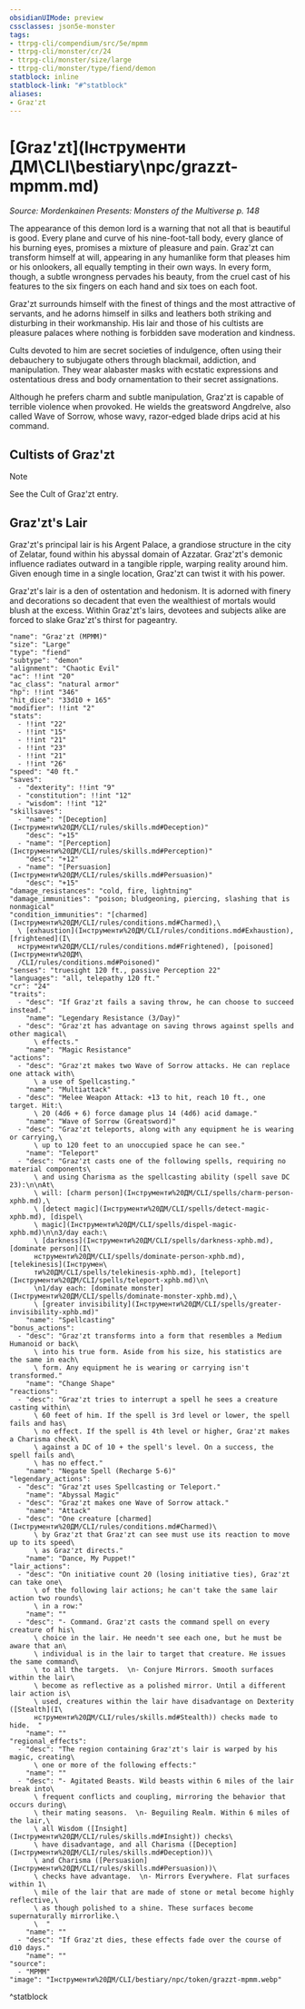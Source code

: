 ```yaml
---
obsidianUIMode: preview
cssclasses: json5e-monster
tags:
- ttrpg-cli/compendium/src/5e/mpmm
- ttrpg-cli/monster/cr/24
- ttrpg-cli/monster/size/large
- ttrpg-cli/monster/type/fiend/demon
statblock: inline
statblock-link: "#^statblock"
aliases:
- Graz'zt
---
```

# [Graz'zt](Інструменти ДМ\CLI\bestiary\npc/grazzt-mpmm.md)
*Source: Mordenkainen Presents: Monsters of the Multiverse p. 148*  

The appearance of this demon lord is a warning that not all that is beautiful is good. Every plane and curve of his nine-foot-tall body, every glance of his burning eyes, promises a mixture of pleasure and pain. Graz'zt can transform himself at will, appearing in any humanlike form that pleases him or his onlookers, all equally tempting in their own ways. In every form, though, a subtle wrongness pervades his beauty, from the cruel cast of his features to the six fingers on each hand and six toes on each foot.

Graz'zt surrounds himself with the finest of things and the most attractive of servants, and he adorns himself in silks and leathers both striking and disturbing in their workmanship. His lair and those of his cultists are pleasure palaces where nothing is forbidden save moderation and kindness.

Cults devoted to him are secret societies of indulgence, often using their debauchery to subjugate others through blackmail, addiction, and manipulation. They wear alabaster masks with ecstatic expressions and ostentatious dress and body ornamentation to their secret assignations.

Although he prefers charm and subtle manipulation, Graz'zt is capable of terrible violence when provoked. He wields the greatsword Angdrelve, also called Wave of Sorrow, whose wavy, razor-edged blade drips acid at his command.

## Cultists of Graz'zt

> [!note]
> See the Cult of Graz'zt entry.

## Graz'zt's Lair

Graz'zt's principal lair is his Argent Palace, a grandiose structure in the city of Zelatar, found within his abyssal domain of Azzatar. Graz'zt's demonic influence radiates outward in a tangible ripple, warping reality around him. Given enough time in a single location, Graz'zt can twist it with his power.

Graz'zt's lair is a den of ostentation and hedonism. It is adorned with finery and decorations so decadent that even the wealthiest of mortals would blush at the excess. Within Graz'zt's lairs, devotees and subjects alike are forced to slake Graz'zt's thirst for pageantry.

```statblock
"name": "Graz'zt (MPMM)"
"size": "Large"
"type": "fiend"
"subtype": "demon"
"alignment": "Chaotic Evil"
"ac": !!int "20"
"ac_class": "natural armor"
"hp": !!int "346"
"hit_dice": "33d10 + 165"
"modifier": !!int "2"
"stats":
  - !!int "22"
  - !!int "15"
  - !!int "21"
  - !!int "23"
  - !!int "21"
  - !!int "26"
"speed": "40 ft."
"saves":
  - "dexterity": !!int "9"
  - "constitution": !!int "12"
  - "wisdom": !!int "12"
"skillsaves":
  - "name": "[Deception](Інструменти%20ДМ/CLI/rules/skills.md#Deception)"
    "desc": "+15"
  - "name": "[Perception](Інструменти%20ДМ/CLI/rules/skills.md#Perception)"
    "desc": "+12"
  - "name": "[Persuasion](Інструменти%20ДМ/CLI/rules/skills.md#Persuasion)"
    "desc": "+15"
"damage_resistances": "cold, fire, lightning"
"damage_immunities": "poison; bludgeoning, piercing, slashing that is nonmagical"
"condition_immunities": "[charmed](Інструменти%20ДМ/CLI/rules/conditions.md#Charmed),\
  \ [exhaustion](Інструменти%20ДМ/CLI/rules/conditions.md#Exhaustion), [frightened](І\
  нструменти%20ДМ/CLI/rules/conditions.md#Frightened), [poisoned](Інструменти%20ДМ\
  /CLI/rules/conditions.md#Poisoned)"
"senses": "truesight 120 ft., passive Perception 22"
"languages": "all, telepathy 120 ft."
"cr": "24"
"traits":
  - "desc": "If Graz'zt fails a saving throw, he can choose to succeed instead."
    "name": "Legendary Resistance (3/Day)"
  - "desc": "Graz'zt has advantage on saving throws against spells and other magical\
      \ effects."
    "name": "Magic Resistance"
"actions":
  - "desc": "Graz'zt makes two Wave of Sorrow attacks. He can replace one attack with\
      \ a use of Spellcasting."
    "name": "Multiattack"
  - "desc": "Melee Weapon Attack: +13 to hit, reach 10 ft., one target. Hit:\
      \ 20 (4d6 + 6) force damage plus 14 (4d6) acid damage."
    "name": "Wave of Sorrow (Greatsword)"
  - "desc": "Graz'zt teleports, along with any equipment he is wearing or carrying,\
      \ up to 120 feet to an unoccupied space he can see."
    "name": "Teleport"
  - "desc": "Graz'zt casts one of the following spells, requiring no material components\
      \ and using Charisma as the spellcasting ability (spell save DC 23):\n\nAt\
      \ will: [charm person](Інструменти%20ДМ/CLI/spells/charm-person-xphb.md),\
      \ [detect magic](Інструменти%20ДМ/CLI/spells/detect-magic-xphb.md), [dispel\
      \ magic](Інструменти%20ДМ/CLI/spells/dispel-magic-xphb.md)\n\n3/day each:\
      \ [darkness](Інструменти%20ДМ/CLI/spells/darkness-xphb.md), [dominate person](І\
      нструменти%20ДМ/CLI/spells/dominate-person-xphb.md), [telekinesis](Інструмен\
      ти%20ДМ/CLI/spells/telekinesis-xphb.md), [teleport](Інструменти%20ДМ/CLI/spells/teleport-xphb.md)\n\
      \n1/day each: [dominate monster](Інструменти%20ДМ/CLI/spells/dominate-monster-xphb.md),\
      \ [greater invisibility](Інструменти%20ДМ/CLI/spells/greater-invisibility-xphb.md)"
    "name": "Spellcasting"
"bonus_actions":
  - "desc": "Graz'zt transforms into a form that resembles a Medium Humanoid or back\
      \ into his true form. Aside from his size, his statistics are the same in each\
      \ form. Any equipment he is wearing or carrying isn't transformed."
    "name": "Change Shape"
"reactions":
  - "desc": "Graz'zt tries to interrupt a spell he sees a creature casting within\
      \ 60 feet of him. If the spell is 3rd level or lower, the spell fails and has\
      \ no effect. If the spell is 4th level or higher, Graz'zt makes a Charisma check\
      \ against a DC of 10 + the spell's level. On a success, the spell fails and\
      \ has no effect."
    "name": "Negate Spell (Recharge 5-6)"
"legendary_actions":
  - "desc": "Graz'zt uses Spellcasting or Teleport."
    "name": "Abyssal Magic"
  - "desc": "Graz'zt makes one Wave of Sorrow attack."
    "name": "Attack"
  - "desc": "One creature [charmed](Інструменти%20ДМ/CLI/rules/conditions.md#Charmed)\
      \ by Graz'zt that Graz'zt can see must use its reaction to move up to its speed\
      \ as Graz'zt directs."
    "name": "Dance, My Puppet!"
"lair_actions":
  - "desc": "On initiative count 20 (losing initiative ties), Graz'zt can take one\
      \ of the following lair actions; he can't take the same lair action two rounds\
      \ in a row:"
    "name": ""
  - "desc": "- Command. Graz'zt casts the command spell on every creature of his\
      \ choice in the lair. He needn't see each one, but he must be aware that an\
      \ individual is in the lair to target that creature. He issues the same command\
      \ to all the targets.  \n- Conjure Mirrors. Smooth surfaces within the lair\
      \ become as reflective as a polished mirror. Until a different lair action is\
      \ used, creatures within the lair have disadvantage on Dexterity ([Stealth](І\
      нструменти%20ДМ/CLI/rules/skills.md#Stealth)) checks made to hide.  "
    "name": ""
"regional_effects":
  - "desc": "The region containing Graz'zt's lair is warped by his magic, creating\
      \ one or more of the following effects:"
    "name": ""
  - "desc": "- Agitated Beasts. Wild beasts within 6 miles of the lair break into\
      \ frequent conflicts and coupling, mirroring the behavior that occurs during\
      \ their mating seasons.  \n- Beguiling Realm. Within 6 miles of the lair,\
      \ all Wisdom ([Insight](Інструменти%20ДМ/CLI/rules/skills.md#Insight)) checks\
      \ have disadvantage, and all Charisma ([Deception](Інструменти%20ДМ/CLI/rules/skills.md#Deception))\
      \ and Charisma ([Persuasion](Інструменти%20ДМ/CLI/rules/skills.md#Persuasion))\
      \ checks have advantage.  \n- Mirrors Everywhere. Flat surfaces within 1\
      \ mile of the lair that are made of stone or metal become highly reflective,\
      \ as though polished to a shine. These surfaces become supernaturally mirrorlike.\
      \  "
    "name": ""
  - "desc": "If Graz'zt dies, these effects fade over the course of d10 days."
    "name": ""
"source":
  - "MPMM"
"image": "Інструменти%20ДМ/CLI/bestiary/npc/token/grazzt-mpmm.webp"
```
^statblock